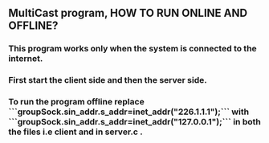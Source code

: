 <h2>MultiCast program, HOW TO RUN ONLINE AND OFFLINE?</h2>
<h3>This program works only when the system is connected to the internet.</h3>
<h3>First start the client side and then the server side.</h3>
<h3>To run the program offline replace ```groupSock.sin_addr.s_addr=inet_addr("226.1.1.1");``` with ```groupSock.sin_addr.s_addr=inet_addr("127.0.0.1");``` in both the files i.e client and in server.c .

